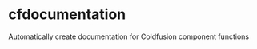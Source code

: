 cfdocumentation
===============

Automatically create documentation for Coldfusion component functions 
